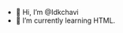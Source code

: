 - 👋 Hi, I’m @Idkchavi
- 🌱 I’m currently learning HTML.

<!---
Idkchavi/Idkchavi is a ✨ special ✨ repository because its `README.md` (this file) appears on your GitHub profile.
You can click the Preview link to take a look at your changes.
--->
